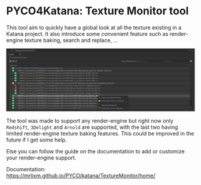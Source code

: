# PYCO4Katana: Texture Monitor tool

This tool aim to quickly have a global look at all the texture existing in a Katana project. It also introduce some convenient feature such as render-engine texture baking, search and replace, ... 

![visual](/_images/main_visu.png)


The tool was made to support any render-engine but right now only `Redshift`, `3Delight` and `Arnold` 
are supported, with the last two having limited render-engine texture baking features. This could be
improved in the future if I get some help.

Else you can follow the guide on the documentation  to add or customize your render-engine support.

Documentation: https://mrlixm.github.io/PYCO/katana/TextureMonitor/home/